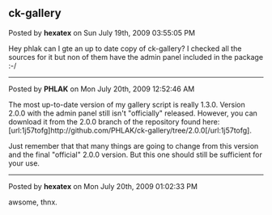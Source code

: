## ck-gallery
Posted by **hexatex** on Sun July 19th, 2009 03:55:05 PM

Hey phlak can I gte an up to date copy of ck-gallery? I checked all the sources for it but non of them have the admin panel included in the package :-/

--------------------------------------------------------------------------------

Posted by **PHLAK** on Mon July 20th, 2009 12:52:46 AM

The most up-to-date version of my gallery script is really 1.3.0.  Version 2.0.0 with the admin panel still isn't &quot;officially&quot; released.  However, you can download it from the 2.0.0 branch of the repository found here: [url:1j57tofg]http&#58;//github&#46;com/PHLAK/ck-gallery/tree/2&#46;0&#46;0[/url:1j57tofg].

Just remember that that many things are going to change from this version and the final &quot;official&quot; 2.0.0 version.  But this one should still be sufficient for your use.

--------------------------------------------------------------------------------

Posted by **hexatex** on Mon July 20th, 2009 01:02:33 PM

awsome, thnx.
